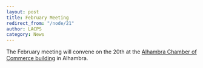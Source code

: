```yaml
---
layout: post
title: February Meeting
redirect_from: "/node/21"
author: LACPS
category: News
---
```


<div class="field field-name-body field-type-text-with-summary field-label-hidden"><div class="field-items"><div class="field-item even"><p>The February meeting will convene on the 20th at the <a href="//lacps.net/where-to-go" title="Where to Go">Alhambra Chamber of Commerce building</a> in Alhambra.</p>
</div></div></div>
